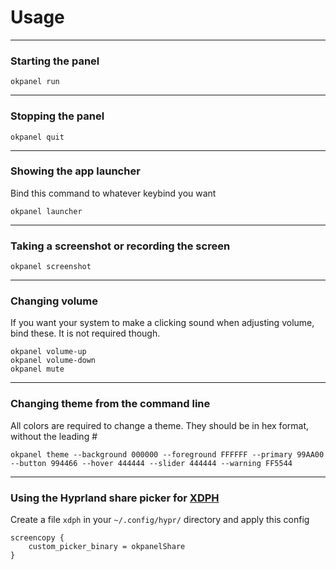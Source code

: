 # Usage

---

### Starting the panel

```
okpanel run
```

---

### Stopping the panel

```
okpanel quit
```

---

### Showing the app launcher

Bind this command to whatever keybind you want

```
okpanel launcher
```

---

### Taking a screenshot or recording the screen

```
okpanel screenshot
```

---

### Changing volume

If you want your system to make a clicking sound when adjusting volume, bind these.  It is not required though.

```
okpanel volume-up
okpanel volume-down
okpanel mute
```

---

### Changing theme from the command line

All colors are required to change a theme.  They should be in hex format, without the leading #

```
okpanel theme --background 000000 --foreground FFFFFF --primary 99AA00 --button 994466 --hover 444444 --slider 444444 --warning FF5544
```

---

### Using the Hyprland share picker for [XDPH](https://wiki.hyprland.org/Hypr-Ecosystem/xdg-desktop-portal-hyprland/)

Create a file `xdph` in your `~/.config/hypr/` directory and apply this config

```
screencopy {
    custom_picker_binary = okpanelShare
}
```

